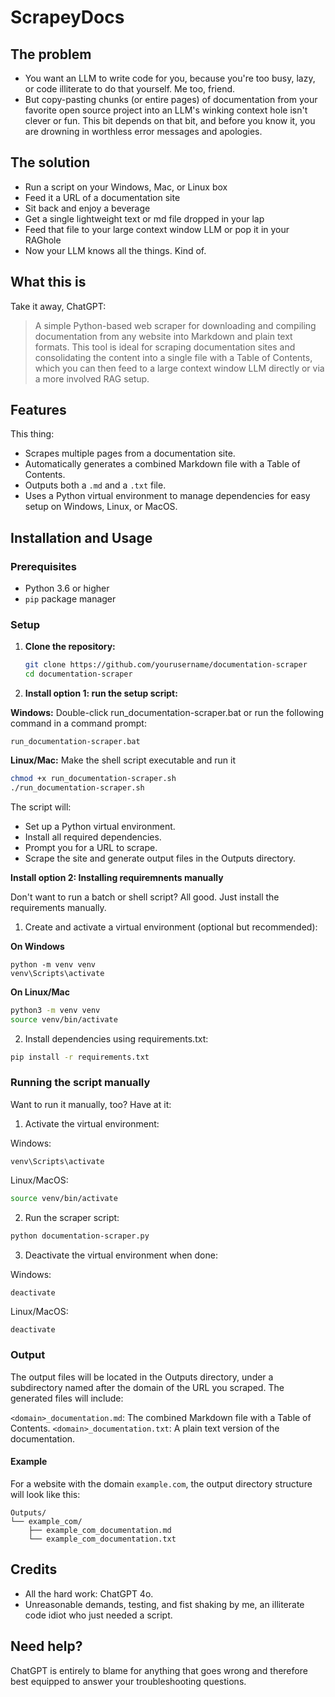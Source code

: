 # ScrapeyDocs

## The problem

- You want an LLM to write code for you, because you're too busy, lazy, or code illiterate to do that yourself. Me too, friend.
- But copy-pasting chunks (or entire pages) of documentation from your favorite open source project into an LLM's winking context hole isn't clever or fun. This bit depends on that bit, and before you know it, you are drowning in worthless error messages and apologies.

## The solution

- Run a script on your Windows, Mac, or Linux box
- Feed it a URL of a documentation site
- Sit back and enjoy a beverage
- Get a single lightweight text or md file dropped in your lap
- Feed that file to your large context window LLM or pop it in your RAGhole
- Now your LLM knows all the things. Kind of.

## What this is

Take it away, ChatGPT:

> A simple Python-based web scraper for downloading and compiling documentation from any website into Markdown and plain text formats. This tool is ideal for scraping documentation sites and consolidating the content into a single file with a Table of Contents, which you can then feed to a large context window LLM directly or via a more involved RAG setup.

## Features

This thing:

- Scrapes multiple pages from a documentation site.
- Automatically generates a combined Markdown file with a Table of Contents.
- Outputs both a `.md` and a `.txt` file.
- Uses a Python virtual environment to manage dependencies for easy setup on Windows, Linux, or MacOS.

## Installation and Usage

### Prerequisites

- Python 3.6 or higher
- `pip` package manager

### Setup

1. **Clone the repository:**

   ```bash
   git clone https://github.com/yourusername/documentation-scraper
   cd documentation-scraper

2. **Install option 1: run the setup script:**

**Windows:** Double-click run_documentation-scraper.bat or run the following command in a command prompt:

```batch
run_documentation-scraper.bat
```

**Linux/Mac:** Make the shell script executable and run it

```bash
chmod +x run_documentation-scraper.sh
./run_documentation-scraper.sh
```

The script will:

- Set up a Python virtual environment.
- Install all required dependencies.
- Prompt you for a URL to scrape.
- Scrape the site and generate output files in the Outputs directory.

**Install option 2: Installing requiremnents manually**

Don't want to run a batch or shell script? All good. Just install the requirements manually.

1. Create and activate a virtual environment (optional but recommended):

**On Windows**

```batch
python -m venv venv
venv\Scripts\activate
```

**On Linux/Mac**

```bash
python3 -m venv venv
source venv/bin/activate
```

2. Install dependencies using requirements.txt:

```bash
pip install -r requirements.txt
```

### Running the script manually

Want to run it manually, too? Have at it:

1. Activate the virtual environment:

Windows:

```batch
venv\Scripts\activate
```

Linux/MacOS:

```bash
source venv/bin/activate
```

2. Run the scraper script:

```bash
python documentation-scraper.py
```

3. Deactivate the virtual environment when done:

Windows:

```batch
deactivate
```

Linux/MacOS:

```bash
deactivate
```

### Output

The output files will be located in the Outputs directory, under a subdirectory named after the domain of the URL you scraped. The generated files will include:

`<domain>_documentation.md`: The combined Markdown file with a Table of Contents.
`<domain>_documentation.txt`: A plain text version of the documentation.

#### Example

For a website with the domain `example.com`, the output directory structure will look like this:

```
Outputs/
└── example_com/
    ├── example_com_documentation.md
    └── example_com_documentation.txt
```

## Credits

- All the hard work: ChatGPT 4o.
- Unreasonable demands, testing, and fist shaking by me, an illiterate code idiot who just needed a script.

## Need help?

ChatGPT is entirely to blame for anything that goes wrong and therefore best equipped to answer your troubleshooting questions.
